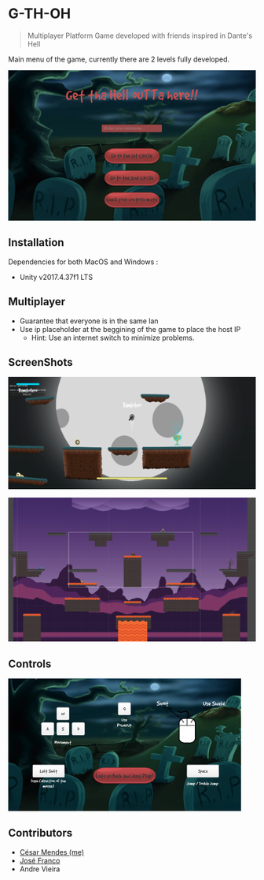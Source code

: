 # G-TH-OH
> Multiplayer Platform Game developed with friends inspired in Dante's Hell

Main menu of the game, currently there are 2 levels fully developed.

![Main Menu](_screenshots/MainMenu.png)

## Installation

Dependencies for both MacOS and Windows :

* Unity v2017.4.37f1 LTS

## Multiplayer

* Guarantee that everyone is in the same lan
* Use ip placeholder at the beggining of the game to place the host IP
  * Hint: Use an internet switch to minimize problems.
  
  
## ScreenShots

![Level_1_Screenshot](_screenshots/FirstLevel.png)

![Level_2_Screenshot](_screenshots/Level_2_Design.png)

## Controls

![Controls](_screenshots/Controls.png)


## Contributors
  
* [César Mendes (me)](https://github.com/cfilipemendes)
* [José Franco](https://github.com/josepfranco)
* Andre Vieira

